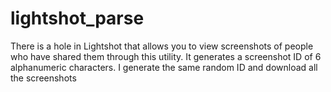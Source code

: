# lightshot_parse
There is a hole in Lightshot that allows you to view screenshots of people who have shared them through this utility. 
It generates a screenshot ID of 6 alphanumeric characters. 
I generate the same random ID and download all the screenshots
